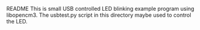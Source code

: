 README
This is small USB controlled LED blinking example program using libopencm3. The usbtest.py script in this directory maybe used to control the LED.
